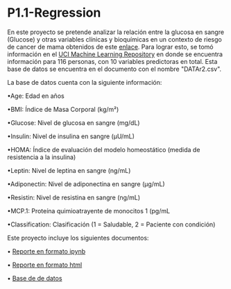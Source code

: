 # P1.1-Regression

En este proyecto se pretende analizar la relación entre la glucosa en sangre (Glucose) y otras variables clínicas y bioquímicas en un contexto de riesgo de cancer de mama obtenidos de este [enlace](https://www.semanticscholar.org/paper/Using-Resistin%2C-glucose%2C-age-and-BMI-to-predict-the-Patr%C3%ADcio-Pereira/0861bd9c3acf6504ce142517c4e05bf8f564f32a). Para lograr esto, se tomó información en el [UCI Machine Learning Repository](https://archive.ics.uci.edu/dataset/451/breast+cancer+coimbra) en donde se encuentra información para 116 personas, con 10 variables predictoras en total. Esta base de datos se encuentra en el documento con el nombre "DATAr2.csv".

La base de datos cuenta con la siguiente información:

•Age: Edad en años

•BMI: Índice de Masa Corporal (kg/m²)

•Glucose: Nivel de glucosa en sangre (mg/dL)

•Insulin: Nivel de insulina en sangre (μU/mL)

•HOMA: Índice de evaluación del modelo homeostático (medida de resistencia a la insulina)

•Leptin: Nivel de leptina en sangre (ng/mL)

•Adiponectin: Nivel de adiponectina en sangre (μg/mL)

•Resistin: Nivel de resistina en sangre (ng/mL)

•MCP.1: Proteína quimioatrayente de monocitos 1 (pg/mL

•Classification: Clasificación (1 = Saludable, 2 = Paciente con condición)

Este proyecto incluye los siguientes documentos:

• [Reporte en formato ipynb](P1.1608994.ipynb)

• [Reporte en formato html](P1.1608994.html)

• [Base de de datos](dataR2.csv)
